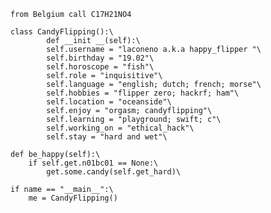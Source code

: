     from Belgium call C17H21NO4
    
    class CandyFlipping():\
            def __init __(self):\
            self.username = "laconeno a.k.a happy_flipper "\
            self.birthday = "19.02"\
            self.horoscope = "fish"\
            self.role = "inquisitive"\
            self.language = "english; dutch; french; morse"\
            self.hobbies = "flipper zero; hackrf; ham"\
            self.location = "oceanside"\
            self.enjoy = "orgasm; candyflipping"\
            self.learning = "playground; swift; c"\
            self.working_on = "ethical_hack"\
            self.stay = "hard and wet"\

    def be_happy(self):\
        if self.get.n01bc01 == None:\
            get.some.candy(self.get_hard)\
            
    if name == "__main__":\
        me = CandyFlipping()
